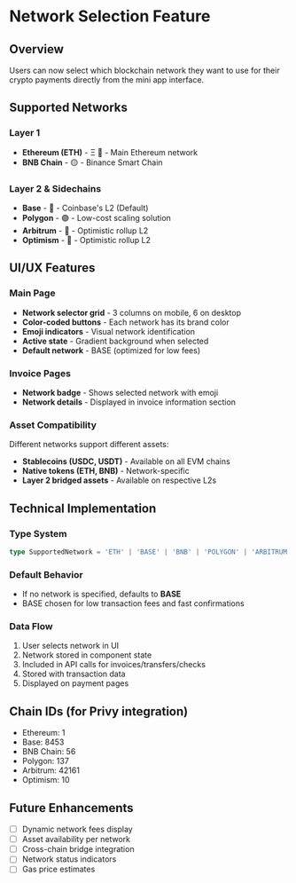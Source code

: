 # Network Selection Feature

## Overview
Users can now select which blockchain network they want to use for their crypto payments directly from the mini app interface.

## Supported Networks

### Layer 1
- **Ethereum (ETH)** - Ξ 🔵 - Main Ethereum network
- **BNB Chain** - 🟡 - Binance Smart Chain

### Layer 2 & Sidechains
- **Base** - 🔵 - Coinbase's L2 (Default)
- **Polygon** - 🟣 - Low-cost scaling solution
- **Arbitrum** - 🔷 - Optimistic rollup L2
- **Optimism** - 🔴 - Optimistic rollup L2

## UI/UX Features

### Main Page
- **Network selector grid** - 3 columns on mobile, 6 on desktop
- **Color-coded buttons** - Each network has its brand color
- **Emoji indicators** - Visual network identification
- **Active state** - Gradient background when selected
- **Default network** - BASE (optimized for low fees)

### Invoice Pages
- **Network badge** - Shows selected network with emoji
- **Network details** - Displayed in invoice information section

### Asset Compatibility
Different networks support different assets:
- **Stablecoins (USDC, USDT)** - Available on all EVM chains
- **Native tokens (ETH, BNB)** - Network-specific
- **Layer 2 bridged assets** - Available on respective L2s

## Technical Implementation

### Type System
```typescript
type SupportedNetwork = 'ETH' | 'BASE' | 'BNB' | 'POLYGON' | 'ARBITRUM' | 'OPTIMISM';
```

### Default Behavior
- If no network is specified, defaults to **BASE**
- BASE chosen for low transaction fees and fast confirmations

### Data Flow
1. User selects network in UI
2. Network stored in component state
3. Included in API calls for invoices/transfers/checks
4. Stored with transaction data
5. Displayed on payment pages

## Chain IDs (for Privy integration)
- Ethereum: 1
- Base: 8453
- BNB Chain: 56
- Polygon: 137
- Arbitrum: 42161
- Optimism: 10

## Future Enhancements
- [ ] Dynamic network fees display
- [ ] Asset availability per network
- [ ] Cross-chain bridge integration
- [ ] Network status indicators
- [ ] Gas price estimates
